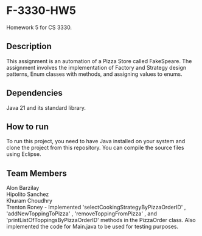 # F-3330-HW5
Homework 5 for CS 3330.  

## Description

This assignment is an automation of a Pizza Store called FakeSpeare. The assignment involves the
implementation of Factory and Strategy design patterns, Enum classes with methods, and assigning
values to enums.

## Dependencies

Java 21 and its standard library.

## How to run

To run this project, you need to have Java installed on your system and clone the project from this repository. You can compile the source files using Eclipse.

## Team Members
Alon Barzilay  
Hipolito Sanchez  
Khuram Choudhry  
Trenton Roney  - Implemented 'selectCookingStrategyByPizzaOrderID' , 'addNewToppingToPizza' , 'removeToppingFromPizza' , and 'printListOfToppingsByPizzaOrderID' methods in the PizzaOrder class. Also implemented the code for Main.java to be used for testing purposes.
